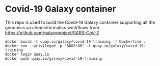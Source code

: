 # Covid-19 Galaxy container
This repo is used to build the Covid-19 Galaxy container supporting all the genomics an cheminformatics workflows from https://github.com/galaxyproject/SARS-CoV-2


```
docker build -t quay.io/galaxy/covid-19-training -f Dockerfile .
docker run --privileged -p "8080:80" -t quay.io/galaxy/covid-19-training
docker login quay.io
docker push quay.io/galaxy/covid-19-training
```